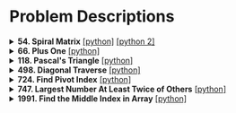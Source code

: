# Problem Descriptions

<!-----------------------------------------------------------------------------
-- 54. Spiral Matrix
------------------------------------------------------------------------------>
<details>
<summary><b>54. Spiral Matrix</b>
<a href="python/54-spiral-matrix/main.py">[python]</a>
<a href="python/54-spiral-matrix/main_v2_visited.py">[python 2]</a>
</summary>
<br />

Given an `m x n` `matrix`, return _all elements of the_ `matrix` _in spiral order_.

**Example 1:**

![](https://assets.leetcode.com/uploads/2020/11/13/spiral1.jpg)

<pre>**Input:** matrix = [[1,2,3],[4,5,6],[7,8,9]]
**Output:** [1,2,3,6,9,8,7,4,5]
</pre>

**Example 2:**

![](https://assets.leetcode.com/uploads/2020/11/13/spiral.jpg)

<pre>**Input:** matrix = [[1,2,3,4],[5,6,7,8],[9,10,11,12]]
**Output:** [1,2,3,4,8,12,11,10,9,5,6,7]
</pre>

**Constraints:**

*   `m == matrix.length`
*   `n == matrix[i].length`
*   `1 <= m, n <= 10`
*   `-100 <= matrix[i][j] <= 100`

### Solution 1
1. Starting from the (0,0) and going further until we reach the limit of steps 
   for row/column.
2. If we reached the limit of steps, it means that we went through all elementsd on the side and we need to turn vector clockwise.
   ```python
   x, y = y, -x
   ```
3. On each second side (side num 2, 4, ...) we decrease the side steps counter.
4. Proceeding until we looped through all elements.

### Solution 2 (recording visited)
1. Starting from the (0,0) and going further until we reach the edge of row/column or new element was already visited.
2. If so, it means that we went through all elements on the side and we need to turn vector clockwise.
   ```python
   x, y = y, -x
   ```
3. Otherwise: `x, y = xnew, ynew`
4. Proceeding until we looped through all elements.
</details>

<!-----------------------------------------------------------------------------
-- 66. Plus One
------------------------------------------------------------------------------>
<details>
<summary><b>66. Plus One</b>
<a href="python/66-plus-one/main.py">[python]</a>
</summary>
<br />

You are given a **large integer** represented as an integer array `digits`, where each `digits[i]` is the `i<sup>th</sup>` digit of the integer. The digits are ordered from most significant to least significant in left-to-right order. The large integer does not contain any leading `0`'s.

Increment the large integer by one and return _the resulting array of digits_.

**Example 1:**

<pre>**Input:** digits = [1,2,3]
**Output:** [1,2,4]
**Explanation:** The array represents the integer 123.
Incrementing by one gives 123 + 1 = 124.
Thus, the result should be [1,2,4].
</pre>

**Example 2:**

<pre>**Input:** digits = [4,3,2,1]
**Output:** [4,3,2,2]
**Explanation:** The array represents the integer 4321.
Incrementing by one gives 4321 + 1 = 4322.
Thus, the result should be [4,3,2,2].
</pre>

**Example 3:**

<pre>**Input:** digits = [0]
**Output:** [1]
**Explanation:** The array represents the integer 0.
Incrementing by one gives 0 + 1 = 1.
Thus, the result should be [1].
</pre>

**Example 4:**

<pre>**Input:** digits = [9]
**Output:** [1,0]
**Explanation:** The array represents the integer 9.
Incrementing by one gives 9 + 1 = 10.
Thus, the result should be [1,0].
</pre>

**Constraints:**

*   `1 <= digits.length <= 100`
*   `0 <= digits[i] <= 9`
*   `digits` does not contain any leading `0`'s.

### Solution
1. Loop throught the digits in reverse order
2. If `digits[idx] == 9` then `digits[idx] = 0`
3. Else `digits[idx] += 1` and `return digits`
4. If you went throug sll elements, it means that the the most significant 
   element was 9, lso we need to add "1" at the beginning of an array:
   `[1] + digits`

</details>

<!-----------------------------------------------------------------------------
-- 118. Pascal's Triangle
------------------------------------------------------------------------------>
<details>
<summary><b>118. Pascal's Triangle</b>
<a href="python/118-pascals-triangle/main.py">[python]</a>
</summary>
<br />

Given an integer `numRows`, return the first numRows of **Pascal's triangle**.

In **Pascal's triangle**, each number is the sum of the two numbers directly above it as shown:

![](https://upload.wikimedia.org/wikipedia/commons/0/0d/PascalTriangleAnimated2.gif)

**Example 1:**

<pre>**Input:** numRows = 5
**Output:** [[1],[1,1],[1,2,1],[1,3,3,1],[1,4,6,4,1]]
</pre>

**Example 2:**

<pre>**Input:** numRows = 1
**Output:** [[1]]
</pre>

**Constraints:**

*   `1 <= numRows <= 30`

### Solution
1. Create empty result list
2. Loop each row and element
3. First and last elements are `1`
4. Middle elements are sum of elements on previous row:
   ```python
   list[row][idx] = list[row - 1][idx - 1] + list[row - 1][idx]
   ```

</details>

<!-----------------------------------------------------------------------------
-- 498. Diagonal Traverse
------------------------------------------------------------------------------>
<details>
<summary><b>498. Diagonal Traverse</b>
<a href="python/66-plus-one/main.py">[python]</a>
</summary>
<br/>

Given an `m x n` matrix `mat`, return _an array of all the elements of the array in a diagonal order_.

**Example 1:**

![](https://assets.leetcode.com/uploads/2021/04/10/diag1-grid.jpg)

<pre>**Input:** mat = [[1,2,3],[4,5,6],[7,8,9]]
**Output:** [1,2,4,7,5,3,6,8,9]
</pre>

**Example 2:**

<pre>**Input:** mat = [[1,2],[3,4]]
**Output:** [1,2,3,4]
</pre>

**Constraints:**

*   `m == mat.length`
*   `n == mat[i].length`
*   `1 <= m, n <= 10<sup>4</sup>`
*   `1 <= m * n <= 10<sup>4</sup>`
*   `-10<sup>5</sup> <= mat[i][j] <= 10<sup>5</sup>`

### Solution
1. If input array is empty, return as-is;
2. If input array has less than 2 columns or 2 rows, then just returning values as-is (combining them into one array).
3. Defining possible moves (vectors) from point ot point. There are only 4 of 
   them:
    - main directions: up-right (`[-1, 1]`), down-left (`[1, -1]`);
    - alternative 1: right (`[0, 1]`);
    - alternative 2: down (`[1, 0]`).
4. First (`0, 0`), second (`0, 1`) and last (`nrows-1`, `ncols-1`) elements are 
   known, so we can include first and second value into result array right away.
	 Last value will be included at the end.
5. Due to that we're starting from the 2nd element, our initial direction will 
   be down-left. Alternative vectors down and right (in exact order).
	 Adding these possble moves to the array that will be modified later when we 
	 change direction. `vectors = [[1, -1], [1, 0], [0, 1]]`
6. Iterating through the elements. Total number of iterations is `#elements - 3` 
   as we do not need to identify first, second and last elements. Our initial 
	 point will be the second element (`0, 1`).
7. For each vector from #5 we need to check if it will be a valid move. If yes, 
   then we apply new x and y, breaking the vector loop.
8. If not, then we need to note that direction should change, and continuing to 
   the next vector.
9. Eventually, one of three vectors should work, so appending value to result 
   array: `result_list.append(mat[x][y])`.
10. If `change_direction` flag is `True`, then we need to update the direction in
   vectors array:

	 ```python
	 vectors[0][0] *= -1
	 vectors[0][1] *= -1
	 ``` 

	 Example: if we move down-left, then starting from the next 
	 iteration we need to mobe up-right. 

	 Also, we need to swap order of alternative moves. 
	 Example, if we go down-left and come to the matrix edge, then we need to 
	 check alternative options counter-clockwise: down and then right. If we go up-right, then we need to check alternative options clockwise: right and then down.

	 ```python
	 vectors[1], vectors[2] = vectors[2], vectors[1]
	 ```

	  Final thing is to update the direction flag itself to `False`:

	  ```python
	  change_direction = False
	  ```
11. After iterating of all elements, adding the final one as described in #4 and
    returning result:

    ```python
    result_list.append(mat[-1][-1])
    ```

[Alternative solution](https://leetcode.com/problems/diagonal-traverse/discuss/581868/Easy-Python-NO-DIRECTION-CHECKING)

</details>

<!-----------------------------------------------------------------------------
-- 724. Find Pivot Index 
------------------------------------------------------------------------------>
<details>
<summary><b>724. Find Pivot Index</b>
<a href="python/724-find-pivot-index/main.py">[python]</a>
</summary>
<br />

Given an array of integers `nums`, calculate the **pivot index** of this array.

The **pivot index** is the index where the sum of all the numbers **strictly** to the left of the index is equal to the sum of all the numbers **strictly** to the index's right.

If the index is on the left edge of the array, then the left sum is `0` because there are no elements to the left. This also applies to the right edge of the array.

Return _the **leftmost pivot index**_. If no such index exists, return -1.

**Example 1:**

<pre>**Input:** nums = [1,7,3,6,5,6]
**Output:** 3
**Explanation:**
The pivot index is 3.
Left sum = nums[0] + nums[1] + nums[2] = 1 + 7 + 3 = 11
Right sum = nums[4] + nums[5] = 5 + 6 = 11
</pre>

**Example 2:**

<pre>**Input:** nums = [1,2,3]
**Output:** -1
**Explanation:**
There is no index that satisfies the conditions in the problem statement.</pre>

**Example 3:**

<pre>**Input:** nums = [2,1,-1]
**Output:** 0
**Explanation:**
The pivot index is 0.
Left sum = 0 (no elements to the left of index 0)
Right sum = nums[1] + nums[2] = 1 + -1 = 0
</pre>

**Constraints:**

*   `1 <= nums.length <= 10<sup>4</sup>`
*   `-1000 <= nums[i] <= 1000`

**Note:** This question is the same as 1991: [https://leetcode.com/problems/find-the-middle-index-in-array/](https://leetcode.com/problems/find-the-middle-index-in-array/)

### Solution
1. Find sum of all elements
2. Loop through the list of elements and:
    - compare the sum of elements to the left of current element with (total sum - current element - left sum)
    - if equal -> return index
    - otherwise, increment left sum += element  

</details>  

<!-----------------------------------------------------------------------------
-- 747. Largest Number At Least Twice of Others
------------------------------------------------------------------------------>
<details>
<summary><b>747. Largest Number At Least Twice of Others</b>
<a href="python/747-largest-number-at-least-twice-of-others/main.py">[python]</a>
</summary>
<br />

You are given an integer array `nums` where the largest integer is **unique**.

Determine whether the largest element in the array is **at least twice** as much as every other number in the array. If it is, return _the **index** of the largest element, or return_ `-1` _otherwise_.

**Example 1:**

<pre>**Input:** nums = [3,6,1,0]
**Output:** 1
**Explanation:** 6 is the largest integer.
For every other number in the array x, 6 is at least twice as big as x.
The index of value 6 is 1, so we return 1.
</pre>

**Example 2:**

<pre>**Input:** nums = [1,2,3,4]
**Output:** -1
**Explanation:** 4 is less than twice the value of 3, so we return -1.</pre>

**Example 3:**

<pre>**Input:** nums = [1]
**Output:** 0
**Explanation:** 1 is trivially at least twice the value as any other number because there are no other numbers.
</pre>

**Constraints:**

*   `1 <= nums.length <= 50`
*   `0 <= nums[i] <= 100`
*   The largest element in `nums` is unique.

### Solution
1. Loop through the elements
2. If length == 0, return -1
3. If length == 1, return 0
4. If index == 0, setting max
5. If element > max: setting second_max with max value and resetting max
6. If index == 1 or element > second_max: setting second max
7. If second_max == 0 or max / second_max >= 2 -> return max_index
8. return -1

</details>  


<!-----------------------------------------------------------------------------
-- 1991. Find the Middle Index in Array
------------------------------------------------------------------------------>
<details>
<summary><b>1991. Find the Middle Index in Array</b>
<a href="python/1991-find-the-middle-index-in-array/main.py">[python]</a>
</summary>
<br />

Given a **0-indexed** integer array `nums`, find the **leftmost** `middleIndex` (i.e., the smallest amongst all the possible ones).

A `middleIndex` is an index where `nums[0] + nums[1] + ... + nums[middleIndex-1] == nums[middleIndex+1] + nums[middleIndex+2] + ... + nums[nums.length-1]`.

If `middleIndex == 0`, the left side sum is considered to be `0`. Similarly, if `middleIndex == nums.length - 1`, the right side sum is considered to be `0`.

Return _the **leftmost**_ `middleIndex` _that satisfies the condition, or_ `-1` _if there is no such index_.

**Example 1:**

<pre>**Input:** nums = [2,3,-1,<u>8</u>,4]
**Output:** 3
**Explanation:**
The sum of the numbers before index 3 is: 2 + 3 + -1 = 4
The sum of the numbers after index 3 is: 4 = 4
</pre>

**Example 2:**

<pre>**Input:** nums = [1,-1,<u>4</u>]
**Output:** 2
**Explanation:**
The sum of the numbers before index 2 is: 1 + -1 = 0
The sum of the numbers after index 2 is: 0
</pre>

**Example 3:**

<pre>**Input:** nums = [2,5]
**Output:** -1
**Explanation:**
There is no valid middleIndex.
</pre>

**Example 4:**

<pre>**Input:** nums = [<u>1</u>]
**Output:** 0
**Explantion:**
The sum of the numbers before index 0 is: 0
The sum of the numbers after index 0 is: 0
</pre>

**Constraints:**

*   `1 <= nums.length <= 100`
*   `-1000 <= nums[i] <= 1000`

**Note:** This question is the same as 724: [https://leetcode.com/problems/find-pivot-index/](https://leetcode.com/problems/find-pivot-index/)

### Solution
1. Find sum of all elements
2. Loop through the list of elements and:
    - compare the sum of elements to the left of current element with (total sum - current element - left sum)
    - if equal -> return index
    - otherwise, increment left sum += element  

</details>  



